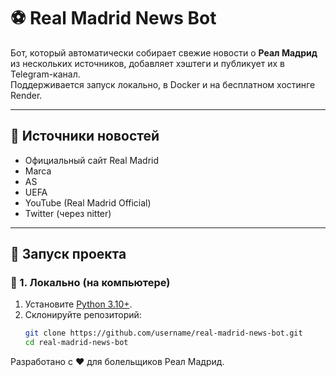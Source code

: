 # ⚽ Real Madrid News Bot

Бот, который автоматически собирает свежие новости о **Реал Мадрид** из нескольких источников, добавляет хэштеги и публикует их в Telegram-канал.  
Поддерживается запуск локально, в Docker и на бесплатном хостинге Render.

---

## 📌 Источники новостей
- Официальный сайт Real Madrid
- Marca
- AS
- UEFA
- YouTube (Real Madrid Official)
- Twitter (через nitter)

---

## 🚀 Запуск проекта

### 🔹 1. Локально (на компьютере)
1. Установите [Python 3.10+](https://www.python.org/downloads/).
2. Склонируйте репозиторий:
   ```bash
   git clone https://github.com/username/real-madrid-news-bot.git
   cd real-madrid-news-bot

Разработано с ❤️ для болельщиков Реал Мадрид.